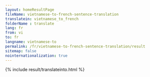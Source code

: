 ```yaml
---
layout: homeResultPage
fileName: vietnamese-to-french-sentence-translation
translatein: vietnamese_to_french
folderName : translate
lang: fr
from: vi
to: fr
langname: vietnamese-to
permalink: /fr/vietnamese-to-french-sentence-translation/result
sitemap: false
nointernationalization: true
---
```

{% include result/translateinto.html %}

<script src="/js/result/translation.js" data-foldername="{{page.folderName}}" data-lang="{{page.lang}}"></script>
